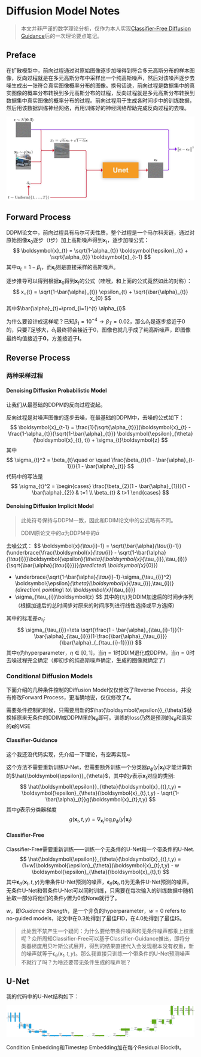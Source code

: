 # Diffusion Model Notes

> 本文并非严谨的数学理论分析，仅作为本人实现[Classifier-Free Diffusion Guidance](https://github.com/Inblaze/DenoisingDiffusionProbabilisticModel)后的一次理论要点笔记。

## Preface

在扩散模型中，前向过程通过对原始图像逐步加噪得到符合多元高斯分布的样本图像，反向过程就是在多元高斯分布中采样出一个纯高斯噪声，然后对该噪声逐步去噪生成出一张符合真实图像概率分布的图像。换句话说，前向过程是数据集中的真实图像的概率分布转换到多元高斯分布的过程，反向过程就是多元高斯分布转换到数据集中真实图像的概率分布的过程。前向过程用于生成各时间步中的训练数据，然后用该数据训练神经网络，再用训练好的神经网络帮助完成反向过程的去噪。

![Framework](./pics/framework.jpg)

## Forward Process

DDPM论文中，前向过程具有马尔可夫性质，整个过程是一个马尔科夫链，通过对原始图像$\boldsymbol{x}_{0}$逐步（t步）加上高斯噪声得到$\boldsymbol{x}_{t}$，逐步加噪公式：
$$
\boldsymbol{x}_{t} = \sqrt{1-\alpha_{t}} \boldsymbol{\epsilon}_{t} + \sqrt{\alpha_{t}} \boldsymbol{x}_{t-1}
$$
其中$\alpha_{t} = 1 - \beta_{t}$，而$\boldsymbol{\epsilon}_{t}$则是直接采样的高斯噪声。

逐步推导可以得到根据$\boldsymbol{x}_{0}$得到$\boldsymbol{x}_{t}$的公式（哇哦，和上面的公式竟然如此的对称）：
$$
x_{t} = \sqrt{1-\bar{\alpha}_{t}} \epsilon_{t} + \sqrt{\bar{\alpha}_{t}} x_{0}
$$
其中$\bar{\alpha}_{t}=\prod_{i=1}^{t} \alpha_{i}$

为什么要设计成这样呢？已知$\beta_{1}=10^{-4} \rightarrow \beta_{T}=0.02$，那么$\bar{\alpha}_{t}$是逐步接近于0的，只要$T$足够大，$\bar{\alpha}_{t}$最终将会接近于0，图像也就几乎成了纯高斯噪声，即图像最终均值接近于$\boldsymbol{0}$，方差接近于$\boldsymbol{I}$。

## Reverse Process

### 两种采样过程

#### Denoising Diffusion Probabilistic Model 

让我们从最基础的DDPM的反向过程说起。

反向过程是对噪声图像的逐步去噪，在最基础的DDPM中，去噪的公式如下：
$$
\boldsymbol{x}_{t-1} = \frac{1}{\sqrt{\alpha_{t}}}(\boldsymbol{x}_{t} - \frac{1-\alpha_{t}}{\sqrt{1-\bar{\alpha}_{t}}} \boldsymbol{\epsilon}_{\theta}(\boldsymbol{x}_{t}, t)) + \sigma_{t}\boldsymbol{z}
$$
其中
$$
\sigma_{t}^2 = \beta_{t}\quad or \quad \frac{\beta_{t}(1 - \bar{\alpha}_{t-1})}{1 - \bar{\alpha}_{t}}
$$
代码中的写法是
$$
\sigma_{t}^2 = 
\begin{cases}
\frac{\beta_{2}(1 - \bar{\alpha}_{1})}{1 - \bar{\alpha}_{2}} & t=1 \\
\beta_{t} & t>1
\end{cases}
$$

#### Denoising Diffusion Implicit Model

> 此处符号保持与DDPM一致，因此和DDIM论文中的公式略有不同。
>
> DDIM原论文中的$\alpha$为DDPM中的$\bar{\alpha}$

去噪公式：
$$
\boldsymbol{x}_{\tau_{i}-1} = 
\sqrt{\bar{\alpha}_{\tau_{i}-1}}(\underbrace{\frac{\boldsymbol{x}_{\tau_{i}} - \sqrt{1-\bar{\alpha}_{\tau_{i}}}\boldsymbol{\epsilon}_{\theta}(\boldsymbol{x}_{\tau_{i}},\tau_{i})}{\sqrt{\bar{\alpha}_{\tau_{i}}}}}_{predicted\ \boldsymbol{x}_{0}}) 
+ \underbrace{\sqrt{1-\bar{\alpha}_{\tau_{i}-1}-\sigma_{\tau_{i}}^2} \boldsymbol{\epsilon}_{\theta}(\boldsymbol{x}_{\tau_{i}},\tau_{i})}_{direction\ pointing\ to\ \boldsymbol{x}_{\tau_{i}}}
+ \sigma_{\tau_{i}}\boldsymbol{z}
$$
其中的$\{\tau_{i}\}$为DDIM加速后的时间步序列（根据加速后的总时间步对原来的时间序列进行线性选择或平方选择）

其中的标准差$\sigma_{\tau_{i}}$:
$$
\sigma_{\tau_{i}}=\eta \sqrt{\frac{1 - \bar{\alpha}_{\tau_{i}-1}}{1-\bar{\alpha}_{\tau_{i}}}(1-\frac{\bar{\alpha}_{\tau_{i}}}{\bar{\alpha}_{_{\tau_{i}-1}}})}
$$
其中$\eta$为hyperparameter，$\eta \in [0,1]$，当$\eta = 1$时DDIM退化成DDPM，当$\eta = 0$时去噪过程完全确定（即初步的纯高斯噪声确定，生成的图像就确定了）

### Conditional Diffusion Models

下面介绍的几种条件控制的Diffusion Model仅仅修改了Reverse Process，并没有修改Forward Process，更准确地说，仅仅修改了$\boldsymbol{\epsilon}$。

需要条件控制的时候，只需要用新的$\hat{\boldsymbol{\epsilon}}_{\theta}$替换掉原来无条件的DDIM或DDPM里的$\boldsymbol{\epsilon}_{\theta}$即可。训练的loss仍然是预测的$\boldsymbol{\epsilon}_{\theta}$和真实的$\boldsymbol{\epsilon}$的MSE

#### Classifier-Guidance

这个我还没代码实现，先介绍一下理论，有空再实现~

这个方法不需要重新训练U-Net，但需要额外训练一个分类器$p_{\phi}(y|\boldsymbol{x}_{t})$才能计算新的$\hat{\boldsymbol{\epsilon}}_{\theta}$，其中的$y$表示$\boldsymbol{x}_{t}$对应的类别:
$$
\hat{\boldsymbol{\epsilon}}_{\theta}(\boldsymbol{x}_{t},t,y) = \boldsymbol{\epsilon}_{\theta}(\boldsymbol{x}_{t},t,y) - \sqrt{1-\bar{\alpha}_{t}}g(\boldsymbol{x}_{t},t,y)
$$
其中$g$表示分类器梯度
$$
g(\boldsymbol{x}_{t},t,y) = \nabla_{\boldsymbol{x}_{t}}\log{p_{\phi}(y|\boldsymbol{x}_{t})}
$$

#### Classifier-Free

Classifier-Free需要重新训练——训练一个无条件的U-Net和一个带条件的U-Net.
$$
\hat{\boldsymbol{\epsilon}}_{\theta}(\boldsymbol{x}_{t},t,y) = (1+w)\boldsymbol{\epsilon}_{\theta}(\boldsymbol{x}_{t},t,y) - w \boldsymbol{\epsilon}_{\theta}(\boldsymbol{x}_{t},t)
$$
其中$\boldsymbol{\epsilon}_{\theta}(\boldsymbol{x}_{t},t,y)$为带条件U-Net预测的噪声，$\boldsymbol{\epsilon}_{\theta}(\boldsymbol{x}_{t},t)$为无条件U-Net预测的噪声。无条件U-Net和带条件U-Net可以同时训练，只需要在每次输入的训练数据中随机抽取一部分将他们的条件$y$置为0或None就行了。

$w$，即*Guidance Strength*，是一个非负的hyperparameter，$w=0$ refers to no-guided models，论文中在0.3处得到了最佳FID，在4.0处得到了最佳IS。

> 此处我不禁产生一个疑问：为什么要给带条件噪声和无条件噪声都乘上权重呢？众所周知Classifier-Free可以基于Classifier-Guidance推出，即将分类器梯度用贝叶斯公式展开，得到的结果直接代入会发现根本没有权重，新的噪声就等于$\boldsymbol{\epsilon}_{\theta}(\boldsymbol{x}_{t},t,y)$。那么我直接只训练一个带条件的U-Net预测噪声不就行了吗？为啥还要带无条件生成的噪声呢？

## U-Net

我的代码中的U-Net结构如下：

![U-Net](./pics/UNet.png)

Condition Embedding和Timestep Embedding加在每个Residual Block中。

